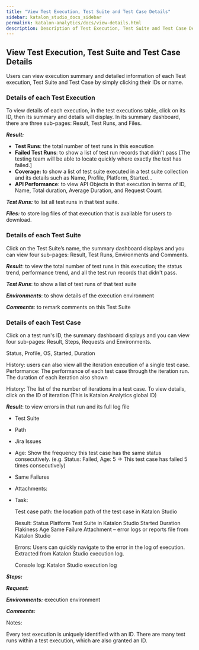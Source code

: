 ```yaml
---
title: "View Test Execution, Test Suite and Test Case Details"
sidebar: katalon_studio_docs_sidebar
permalink: katalon-analytics/docs/view-details.html
description: Description of Test Execution, Test Suite and Test Case Details
---
```

## View Test Execution, Test Suite and Test Case Details

Users can view execution summary and detailed information of each Test execution, Test Suite and Test Case by simply clicking their IDs or name.

### Details of each Test Execution

To view details of each execution, in the test executions table, click on its ID, then its summary and details will display. In its summary dashboard, there are three sub-pages: Result, Test Runs, and Files.

**_Result:_**
*   **Test Runs**: the total number of test runs in this execution
*   **Failed Test Runs**: to show a list of test run records that didn't pass [The testing team will be able to locate quickly where exactly the test has failed.]
*   **Coverage:** to show a list of test suite executed in a test suite collection and its details such as Name, Profile, Platform, Started… 
*   **API Performance**: to view API Objects in that execution in terms of ID, Name, Total duration, Average Duration, and Request Count.

**_Test Runs:_** to list all test runs in that test suite.

**_Files:_** to store log files of that execution that is available for users to download.

### Details of each Test Suite

Click on the Test Suite’s name, the summary dashboard displays and you can view four sub-pages: Result, Test Runs, Environments and Comments.

**_Result_**: to view the total number of test runs in this execution; the status trend, performance trend, and all the test run records that didn't pass.

**_Test Runs_**: to show a list of test runs of that test suite

**_Environments_**: to show details of the execution environment

**_Comments_**: to remark comments on this Test Suite

### Details of each Test Case

Click on a test run's ID, the summary dashboard displays and you can view four sub-pages: Result, Steps, Requests and Environments.

Status, Profile, OS, Started, Duration

History:  users can also view all the iteration execution of a single test case. Performance:  The performance of each test case through the iteration run. The duration of each iteration also shown

History: The list of the number of iterations in a test case. To view details, click on the ID of iteration (This is Katalon Analytics global ID)

**_Result_**: to view errors in that run and its full log file

*   Test Suite
*   Path
*   Jira Issues
*   Age: Show the frequency this test case has the same status consecutively. (e.g. Status: Failed, Age: 5 → This test case has failed 5 times consecutively) 
*   Same Failures
*   Attachments:
*   Task: 

    Test case path: the location path of the test case in Katalon Studio


    Result: Status Platform Test Suite in Katalon Studio Started Duration Flakiness Age Same Failure Attachment – error logs or reports file from Katalon Studio


    Errors: Users can quickly navigate to the error in the log of execution. Extracted from Katalon Studio execution log.


    Console log: Katalon Studio execution log


**_Steps:_**

**_Request:_**

**_Environments:_** execution environment

**_Comments:_**

Notes:

Every test execution is uniquely identified with an ID. There are many test runs within a test execution, which are also granted an ID.